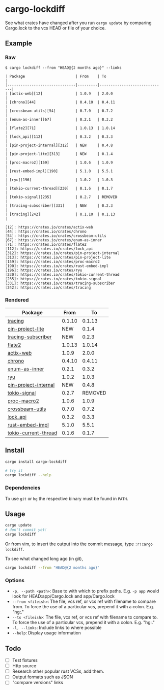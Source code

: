cargo-lockdiff
==============

See what crates have changed after you run `cargo update` by comparing Cargo.lock to the vcs HEAD or file of your choice.

Example
-------

### Raw

```
$ cargo lockdiff --from "HEAD@{2 months ago}" --links

| Package                       | From    | To                           |
|-------------------------------|---------|------------------------------|
| [actix-web][12]               | 1.0.9   | 2.0.0                        |
| [chrono][44]                  | 0.4.10  | 0.4.11                       |
| [crossbeam-utils][54]         | 0.7.0   | 0.7.2                        |
| [enum-as-inner][67]           | 0.2.1   | 0.3.2                        |
| [flate2][71]                  | 1.0.13  | 1.0.14                       |
| [lock_api][112]               | 0.3.2   | 0.3.3                        |
| [pin-project-internal][312]   | NEW     | 0.4.8                        |
| [pin-project-lite][313]       | NEW     | 0.1.4                        |
| [proc-macro2][159]            | 1.0.6   | 1.0.9                        |
| [rust-embed-impl][190]        | 5.1.0   | 5.5.1                        |
| [ryu][196]                    | 1.0.2   | 1.0.3                        |
| [tokio-current-thread][230]   | 0.1.6   | 0.1.7                        |
| [tokio-signal][235]           | 0.2.7   | REMOVED                      |
| [tracing-subscriber][331]     | NEW     | 0.2.3                        |
| [tracing][242]                | 0.1.10  | 0.1.13                       |

[12]: https://crates.io/crates/actix-web
[44]: https://crates.io/crates/chrono
[54]: https://crates.io/crates/crossbeam-utils
[67]: https://crates.io/crates/enum-as-inner
[71]: https://crates.io/crates/flate2
[112]: https://crates.io/crates/lock_api
[312]: https://crates.io/crates/pin-project-internal
[313]: https://crates.io/crates/pin-project-lite
[159]: https://crates.io/crates/proc-macro2
[190]: https://crates.io/crates/rust-embed-impl
[196]: https://crates.io/crates/ryu
[230]: https://crates.io/crates/tokio-current-thread
[235]: https://crates.io/crates/tokio-signal
[331]: https://crates.io/crates/tracing-subscriber
[242]: https://crates.io/crates/tracing
```

### Rendered

| Package                       | From    | To                           |
|-------------------------------|---------|------------------------------|
| [tracing][242]                | 0.1.10  | 0.1.13                       |
| [pin-project-lite][313]       | NEW     | 0.1.4                        |
| [tracing-subscriber][331]     | NEW     | 0.2.3                        |
| [flate2][71]                  | 1.0.13  | 1.0.14                       |
| [actix-web][12]               | 1.0.9   | 2.0.0                        |
| [chrono][44]                  | 0.4.10  | 0.4.11                       |
| [enum-as-inner][67]           | 0.2.1   | 0.3.2                        |
| [ryu][196]                    | 1.0.2   | 1.0.3                        |
| [pin-project-internal][312]   | NEW     | 0.4.8                        |
| [tokio-signal][235]           | 0.2.7   | REMOVED                      |
| [proc-macro2][159]            | 1.0.6   | 1.0.9                        |
| [crossbeam-utils][54]         | 0.7.0   | 0.7.2                        |
| [lock_api][112]               | 0.3.2   | 0.3.3                        |
| [rust-embed-impl][190]        | 5.1.0   | 5.5.1                        |
| [tokio-current-thread][230]   | 0.1.6   | 0.1.7                        |

[242]: https://crates.io/crates/tracing
[313]: https://crates.io/crates/pin-project-lite
[331]: https://crates.io/crates/tracing-subscriber
[71]: https://crates.io/crates/flate2
[12]: https://crates.io/crates/actix-web
[44]: https://crates.io/crates/chrono
[67]: https://crates.io/crates/enum-as-inner
[196]: https://crates.io/crates/ryu
[312]: https://crates.io/crates/pin-project-internal
[235]: https://crates.io/crates/tokio-signal
[159]: https://crates.io/crates/proc-macro2
[54]: https://crates.io/crates/crossbeam-utils
[112]: https://crates.io/crates/lock_api
[190]: https://crates.io/crates/rust-embed-impl
[230]: https://crates.io/crates/tokio-current-thread

Install
-------

```bash
cargo install cargo-lockdiff

# try it
cargo lockdiff --help
```

### Dependencies

To use `git` or `hg` the respective binary must be found in `PATH`.


Usage
-----

```bash
cargo update
# don't commit yet!
cargo lockdiff
```

Or from vim, to insert the output into the commit message, type `:r!cargo lockdiff`.

To see what changed long ago (in git),

```bash
cargo lockdiff --from "HEAD@{2 months ago}"
```

### Options

- `-p, --path <path>`: Base to with which to prefix paths. E.g. `-p app` would look for HEAD:app/Cargo.lock and app/Cargo.lock
- `--from <fileish>`: The file, vcs ref, or vcs ref with filename to compare from.  To force the use of a particular vcs, prepend it with a colon. E.g. "hg:."
- `--to <fileish>`: The file, vcs ref, or vcs ref with filename to compare to.  To force the use of a particular vcs, prepend it with a colon. E.g. "hg:."
- `-l, --links`: Include links to where possible
- `--help`: Display usage information

Todo
----

- [ ] Test fixtures
- [ ] Http source
- [ ] Research other popular rust VCSs, add them.
- [ ] Output formats such as JSON
- [ ] "compare versions" links
